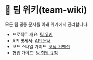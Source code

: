 # 📌 팀 위키(team-wiki)

모든 팀 공통 문서를 아래 위키에서 관리합니다.

- 프로젝트 개요: [팀 위키](https://github.com/100-hours-a-week/8-team-kar98-luckeat-wiki)
- API 명세서: [API 문서](https://github.com/your-org/team-wiki/wiki/API-Docs)
- 코드 스타일 가이드: [코딩 컨벤션](https://github.com/your-org/team-wiki/wiki/Coding-Convention)
- 협업 가이드: [팀 협업 규칙](https://github.com/your-org/team-wiki/wiki/Team-Collaboration)

